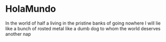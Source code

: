 # HolaMundo
In the world of half a living
in the pristine banks of going nowhere
I will lie like a bunch of rosted metal
like a dumb dog to whom the world deserves another nap
